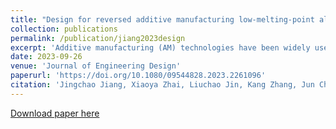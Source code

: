 ```yaml
---
title: "Design for reversed additive manufacturing low-melting-point alloys"
collection: publications
permalink: /publication/jiang2023design
excerpt: 'Additive manufacturing (AM) technologies have been widely used in construction, medical, military, aerospace, fashion, etc. As AM advances, increasing new AM-based manufacturing methods have been developed (e.g. CNC machining and AM hybrid manufacturing). Recently, a new manufacturing method ‘reversed additive manufacturing (RAM)’ was proposed by the authors. First, the designed objective part needs to be reversed using a bounding box, obtaining the reversed outside part. Then fabricate the reversed outside part using AM with dissolvable material (e.g. PLA). After that, fill the reversed outside part using aimed material (e.g. low-melting-point alloys) of the objective part. Lastly, soak the whole part into the dissolvent to dissolve the outside part, obtaining the final objective part. In this paper, design for RAM is proposed. Print orientation, print parameter settings, injection parameter settings, shrinkage, cost and post-processing are discussed. Experiments with several lattice structures are carried out and case studies are demonstrated. The findings of this paper can benefit the design process for RAM, improving the design efficiency for RAM.'
date: 2023-09-26
venue: 'Journal of Engineering Design'
paperurl: 'https://doi.org/10.1080/09544828.2023.2261096'
citation: 'Jingchao Jiang, Xiaoya Zhai, Liuchao Jin, Kang Zhang, Jun Chen, Qitao Lu, and Wei-Hsin Liao (2023). &quot;Design for reversed additive manufacturing low-melting-point alloys.&quot; <i>Journal of Engineering Design</i>. 1-14. '
---
```

[Download paper here](http://Liuchao-JIN.github.io/files/my_essay/jiang2023design.pdf)
